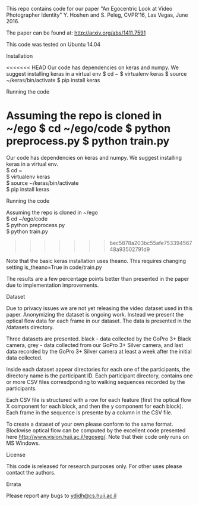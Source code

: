 This repo contains code for our paper "An Egocentric Look at Video Photographer Identity" Y. Hoshen and S. Peleg, CVPR'16, Las Vegas, June 2016.

The paper can be found at: http://arxiv.org/abs/1411.7591

This code was tested on Ubuntu 14.04

Installation  

<<<<<<< HEAD
Our code has dependencies on keras and numpy. We suggest installing keras in a virtual env
$ cd ~
$ virtualenv keras
$ source ~/keras/bin/activate
$ pip install keras

Running the code

Assuming the repo is cloned in ~/ego
$ cd ~/ego/code
$ python preprocess.py
$ python train.py
=======
Our code has dependencies on keras and numpy. We suggest installing keras in a virtual env.  
$ cd ~  
$ virtualenv keras  
$ source ~/keras/bin/activate  
$ pip install keras  

Running the code

Assuming the repo is cloned in ~/ego   
$ cd ~/ego/code  
$ python preprocess.py  
$ python train.py  
>>>>>>> bec5878a203bc55afe75339456748a93502791d9

Note that the basic keras installation uses theano. This requires changing setting is_theano=True in code/train.py

The results are a few percentage points better than presented in the paper due to implementation improvements.

Dataset

Due to privacy issues we are not yet releasing the video dataset used in this paper. Anonymizing the dataset is ongoing work. Instead we present the optical flow data for each frame in our dataset. The data is presented in the /datasets directory.

Three datasets are presented. black - data collected by the GoPro 3+ Black camera, grey - data collected from our GoPro 3+ Silver camera, and last data recorded by the GoPro 3+ Silver camera at least a week after the initial data collected.

Inside each dataset appear directories for each one of the participants, the directory name is the participant ID. Each participant directory, contains one or more CSV files corresdponding to walking sequences recorded by the participants.

Each CSV file is structured with a row for each feature (first the optical flow X component for each block, and then the y component for each block). Each frame in the sequence is presente by a column in the CSV file.

To create a dataset of your own please conform to the same format. Blockwise optical flow can be computed by the excellent code presented here http://www.vision.huji.ac.il/egoseg/. Note that their code only runs on MS Windows. 

License

This code is released for research purposes only. For other uses please contact the authors.

Errata

Please report any bugs to ydidh@cs.huji.ac.il
